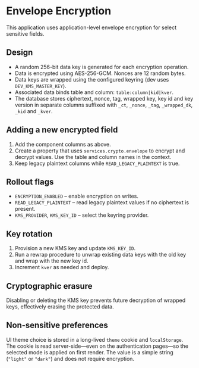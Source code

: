 # Envelope Encryption

This application uses application-level envelope encryption for select
sensitive fields.

## Design

* A random 256-bit data key is generated for each encryption operation.
* Data is encrypted using AES-256-GCM. Nonces are 12 random bytes.
* Data keys are wrapped using the configured keyring (dev uses
  `DEV_KMS_MASTER_KEY`).
* Associated data binds table and column: `table:column|kid|kver`.
* The database stores ciphertext, nonce, tag, wrapped key, key id and
  key version in separate columns suffixed with `_ct`, `_nonce`, `_tag`,
  `_wrapped_dk`, `_kid` and `_kver`.

## Adding a new encrypted field

1. Add the component columns as above.
2. Create a property that uses `services.crypto.envelope` to encrypt and
   decrypt values. Use the table and column names in the context.
3. Keep legacy plaintext columns while `READ_LEGACY_PLAINTEXT` is true.

## Rollout flags

* `ENCRYPTION_ENABLED` – enable encryption on writes.
* `READ_LEGACY_PLAINTEXT` – read legacy plaintext values if no
  ciphertext is present.
* `KMS_PROVIDER`, `KMS_KEY_ID` – select the keyring provider.

## Key rotation

1. Provision a new KMS key and update `KMS_KEY_ID`.
2. Run a rewrap procedure to unwrap existing data keys with the old key
   and wrap with the new key id.
3. Increment `kver` as needed and deploy.

## Cryptographic erasure

Disabling or deleting the KMS key prevents future decryption of wrapped
keys, effectively erasing the protected data.

## Non-sensitive preferences

UI theme choice is stored in a long-lived `theme` cookie and
`localStorage`. The cookie is read server-side—even on the authentication
pages—so the selected mode is applied on first render. The value is a
simple string (`"light"` or `"dark"`) and does not require encryption.
